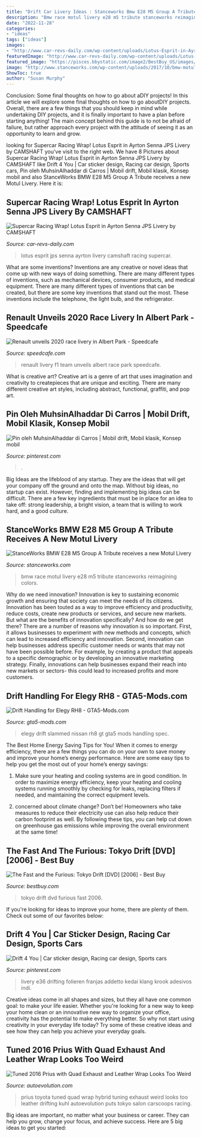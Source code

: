 ```yaml
---
title: "Drift Car Livery Ideas : Stanceworks Bmw E28 M5 Group A Tribute Receives A New Motul Livery"
description: "Bmw race motul livery e28 m5 tribute stanceworks reimagining colors"
date: "2022-11-28"
categories:
- "ideas"
tags: ["ideas"]
images:
- "http://www.car-revs-daily.com/wp-content/uploads/Lotus-Esprit-in-Ayrton-Senna-JPS-Livery-by-CAMSHAFT-7.jpg"
featuredImage: "http://www.car-revs-daily.com/wp-content/uploads/Lotus-Esprit-in-Ayrton-Senna-JPS-Livery-by-CAMSHAFT-7.jpg"
featured_image: "https://pisces.bbystatic.com/image2/BestBuy_US/images/products/3237/32375259_so.jpg"
image: "http://www.stanceworks.com/wp-content/uploads/2017/10/bmw-motul-race-livery.jpg"
ShowToc: true
author: "Susan Murphy"
---
```



Conclusion: Some final thoughts on how to go about aDIY projects!
In this article we will explore some final thoughts on how to go aboutDIY projects. Overall, there are a few things that you should keep in mind while undertaking DIY projects, and it is finally important to have a plan before starting anything! The main concept behind this guide is to not be afraid of failure, but rather approach every project with the attitude of seeing it as an opportunity to learn and grow.

	

		
looking for Supercar Racing Wrap! Lotus Esprit in Ayrton Senna JPS Livery by CAMSHAFT you've visit to the right web. We have 8 Pictures about Supercar Racing Wrap! Lotus Esprit in Ayrton Senna JPS Livery by CAMSHAFT like Drift 4 You | Car sticker design, Racing car design, Sports cars, Pin oleh MuhsinAlhaddar di Carros | Mobil drift, Mobil klasik, Konsep mobil and also StanceWorks BMW E28 M5 Group A Tribute receives a new Motul Livery. Here it is:
		
    
## Supercar Racing Wrap! Lotus Esprit In Ayrton Senna JPS Livery By CAMSHAFT

<img loading=lazy src="http://www.car-revs-daily.com/wp-content/uploads/Lotus-Esprit-in-Ayrton-Senna-JPS-Livery-by-CAMSHAFT-7.jpg" onerror="this.onerror=null;this.src='https://tse3.mm.bing.net/th?id=OIP._i8U3XXju2hfrnUzJJ0YtAHaD2&amp;pid=15.1';" alt="Supercar Racing Wrap! Lotus Esprit in Ayrton Senna JPS Livery by CAMSHAFT">

_Source: car-revs-daily.com_

>lotus esprit jps senna ayrton livery camshaft racing supercar. 

	

What are some inventions?
Inventions are any creative or novel ideas that come up with new ways of doing something. There are many different types of inventions, such as mechanical devices, consumer products, and medical equipment. 
There are many different types of inventions that can be created, but there are some key inventions that stand out the most. These inventions include the telephone, the light bulb, and the refrigerator.

    
## Renault Unveils 2020 Race Livery In Albert Park - Speedcafe

<img loading=lazy src="https://media4.speedcafe.com/wp-content/uploads/2020/03/profil-2-1200x800.jpg" onerror="this.onerror=null;this.src='https://tse4.mm.bing.net/th?id=OIP.NQw5OdyvYiqV4SZMC1hCdgEsDI&amp;pid=15.1';" alt="Renault unveils 2020 race livery in Albert Park - Speedcafe">

_Source: speedcafe.com_

>renault livery f1 team unveils albert race park speedcafe. 

	

What is creative art?
Creative art is a genre of art that uses imagination and creativity to createpieces that are unique and exciting. There are many different creative art styles, including abstract, functional, graffiti, and pop art.

    
## Pin Oleh MuhsinAlhaddar Di Carros | Mobil Drift, Mobil Klasik, Konsep Mobil

<img loading=lazy src="https://i.pinimg.com/736x/03/3f/1d/033f1d6fc807371e576700a49762059f.jpg" onerror="this.onerror=null;this.src='https://tse1.mm.bing.net/th?id=OIP.Xi01mmXjxInwglTTfpJdEAHaNK&amp;pid=15.1';" alt="Pin oleh MuhsinAlhaddar di Carros | Mobil drift, Mobil klasik, Konsep mobil">

_Source: pinterest.com_

>. 

	

Big Ideas are the lifeblood of any startup. They are the ideas that will get your company off the ground and onto the map. Without big ideas, no startup can exist. However, finding and implementing big ideas can be difficult. There are a few key ingredients that must be in place for an idea to take off: strong leadership, a bright vision, a team that is willing to work hard, and a good culture.

    
## StanceWorks BMW E28 M5 Group A Tribute Receives A New Motul Livery

<img loading=lazy src="http://www.stanceworks.com/wp-content/uploads/2017/10/bmw-motul-race-livery.jpg" onerror="this.onerror=null;this.src='https://tse3.mm.bing.net/th?id=OIP.fwm8AJLQ0CUknZOeh27tXwHaE8&amp;pid=15.1';" alt="StanceWorks BMW E28 M5 Group A Tribute receives a new Motul Livery">

_Source: stanceworks.com_

>bmw race motul livery e28 m5 tribute stanceworks reimagining colors. 

	

Why do we need innovation?
Innovation is key to sustaining economic growth and ensuring that society can meet the needs of its citizens. Innovation has been touted as a way to improve efficiency and productivity, reduce costs, create new products or services, and secure new markets. But what are the benefits of innovation specifically? And how do we get there?
There are a number of reasons why innovation is so important. First, it allows businesses to experiment with new methods and concepts, which can lead to increased efficiency and innovation. Second, innovation can help businesses address specific customer needs or wants that may not have been possible before. For example, by creating a product that appeals to a specific demographic or by developing an innovative marketing strategy. Finally, innovations can help businesses expand their reach into new markets or sectors- this could lead to increased profits and more customers.

    
## Drift Handling For Elegy RH8 - GTA5-Mods.com

<img loading=lazy src="https://img.gta5-mods.com/q75/images/drift-handling-for-elegy-rh8/8bd00e-8507296097_c5ec3c519e_b.png" onerror="this.onerror=null;this.src='https://tse2.mm.bing.net/th?id=OIP.4QpAUAumh-JwOsLvffGEygHaEK&amp;pid=15.1';" alt="Drift Handling for Elegy RH8 - GTA5-Mods.com">

_Source: gta5-mods.com_

>elegy drift slammed nissan rh8 gt gta5 mods handling spec. 

	

The Best Home Energy Saving Tips for You!
When it comes to energy efficiency, there are a few things you can do on your own to save money and improve your home’s energy performance. Here are some easy tips to help you get the most out of your home’s energy savings:
1. Make sure your heating and cooling systems are in good condition. In order to maximize energy efficiency, keep your heating and cooling systems running smoothly by checking for leaks, replacing filters if needed, and maintaining the correct equipment levels.

2. concerned about climate change? Don’t be! Homeowners who take measures to reduce their electricity use can also help reduce their carbon footprint as well. By following these tips, you can help cut down on greenhouse gas emissions while improving the overall environment at the same time!

    
## The Fast And The Furious: Tokyo Drift [DVD] [2006] - Best Buy

<img loading=lazy src="https://pisces.bbystatic.com/image2/BestBuy_US/images/products/3237/32375259_so.jpg" onerror="this.onerror=null;this.src='https://tse2.mm.bing.net/th?id=OIP.kHplysO2-CPC069rVCdhyAHaKZ&amp;pid=15.1';" alt="The Fast and the Furious: Tokyo Drift [DVD] [2006] - Best Buy">

_Source: bestbuy.com_

>tokyo drift dvd furious fast 2006. 

	

If you're looking for ideas to improve your home, there are plenty of them. Check out some of our favorites below: 

    
## Drift 4 You | Car Sticker Design, Racing Car Design, Sports Cars

<img loading=lazy src="https://i.pinimg.com/736x/53/00/07/53000711166be49e23d75443528609e5.jpg" onerror="this.onerror=null;this.src='https://tse2.mm.bing.net/th?id=OIP.dJHPnYEicFuIHlesmwf0QwHaLZ&amp;pid=15.1';" alt="Drift 4 You | Car sticker design, Racing car design, Sports cars">

_Source: pinterest.com_

>livery e36 drifting folieren franjas addetto kedai klang krook adesivos indi. 

	

Creative ideas come in all shapes and sizes, but they all have one common goal: to make your life easier. Whether you're looking for a new way to keep your home clean or an innovative new way to organize your office, creativity has the potential to make everything better. So why not start using creativity in your everyday life today? Try some of these creative ideas and see how they can help you achieve your everyday goals.

    
## Tuned 2016 Prius With Quad Exhaust And Leather Wrap Looks Too Weird

<img loading=lazy src="https://s1.cdn.autoevolution.com/images/news/gallery/tuned-2016-prius-with-quad-exhaust-and-leather-wrap-looks-too-weird_2.jpg" onerror="this.onerror=null;this.src='https://tse1.mm.bing.net/th?id=OIP.FNzCFabpCluZK1jyvk_zhgHaE8&amp;pid=15.1';" alt="Tuned 2016 Prius with Quad Exhaust and Leather Wrap Looks Too Weird">

_Source: autoevolution.com_

>prius toyota tuned quad wrap hybrid tuning exhaust weird looks too leather drifting kuhl autoevolution puts tokyo salon carscoops racing. 

	

Big ideas are important, no matter what your business or career. They can help you grow, change your focus, and achieve success. Here are 5 big ideas to get you started: 


